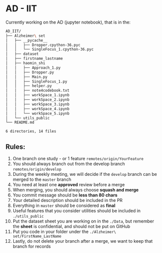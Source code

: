 # AD - IIT
Currently working on the AD (jupyter notebook), that is in the:
```bash
AD_IIT/
├── Alzheimer\ set
│   ├── __pycache__
│   │   ├── Dropper.cpython-36.pyc
│   │   └── SingleFocus_1.cpython-36.pyc
│   ├── dataset
│   ├── firstname_lastname
│   ├── haomin_shi
│   │   ├── Approach_1.py
│   │   ├── Dropper.py
│   │   ├── Main.py
│   │   ├── SingleFocus_1.py
│   │   ├── helper.py
│   │   ├── note4codebook.txt
│   │   ├── workSpace_1.ipynb
│   │   ├── workSpace_2.ipynb
│   │   ├── workSpace_3.ipynb
│   │   ├── workSpace_4.ipynb
│   │   └── workSpace_5.ipynb
│   └── utils_public
└── README.md

6 directories, 14 files
```

## Rules:

1. One branch one study - or 1 feature ```remotes/origin/YourFeature```
2. You should always branch out from the develop branch ```remotes/origin/develop```
3. During the weekly meeting, we will decide if the ```develop``` branch can be merged to the ```master``` branch
4. You need at least one __approved__ review before a merge
5. When merging, you should always choose __squash and merge__
6. You commit message should be __less than 80 chars__
7. Your detailed description should be included in the PR
8. Everything in ```master``` should be considered as __final__
9. Useful features that you consider utilities should be included in ```./utils_public```
10. Put the dataset sheet you are working on in the ```./Data```, but remember the __sheet__ is confidential, and should not be put on GitHub
11. Put you code in your folder under the ```./Alzheimer\ set/FirstName_LastName```
12. Lastly, do not delete your branch after a merge, we want to keep that branch for records